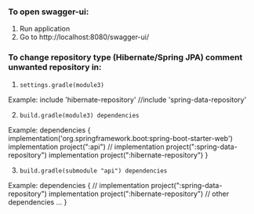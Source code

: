 ### To open swagger-ui:
1) Run application
2) Go to http://localhost:8080/swagger-ui/

### To change repository type (Hibernate/Spring JPA) comment unwanted repository in:

1) `settings.gradle(module3)`

Example:
   include 'hibernate-repository'
   //include 'spring-data-repository'
   
2) `build.gradle(module3) dependencies`

Example:
   dependencies {
      implementation('org.springframework.boot:spring-boot-starter-web')
      implementation project(":api")
      //    implementation project(":spring-data-repository")
      implementation project(":hibernate-repository")
   }
   
3) `build.gradle(submodule "api") dependencies`

Example:
   dependencies {
   //    implementation project(":spring-data-repository")
   implementation project(":hibernate-repository")
   // other dependencies ...
   }